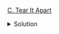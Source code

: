 [C. Tear It Apart](https://codeforces.com/contest/1821/problem/C)

<details><summary>Solution</summary>

![](../../../assets/1821C.png)

</details>
